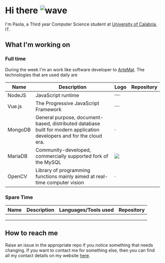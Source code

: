 # Hi there ![wave](https://github.githubassets.com/images/icons/emoji/unicode/1f44b.png)

I'm Paola, a Third year Computer Science student at [University of Calabria](https://www.unical.it/portale/), IT.

## 

## What I'm working on



### Full time

During the week I'm an work like software developer to [ArteMat](https://www.artemat.it/). The technologies that are used daily are

| Name    | Description                                                  | Logo                                                         | Repository                                 |
| ------- | ------------------------------------------------------------ | ------------------------------------------------------------ | ------------------------------------------ |
| NodeJS  | JavaScript runtime                                           | <img src="https://upload.wikimedia.org/wikipedia/commons/thumb/d/d9/Node.js_logo.svg/1280px-Node.js_logo.svg.png" alt="NodeJS" style="zoom: 25%;" /> | [](https://github.com/nodejs)              |
| Vue.js  | The Progressive JavaScript Framework                         | <img src="https://upload.wikimedia.org/wikipedia/commons/thumb/9/95/Vue.js_Logo_2.svg/1200px-Vue.js_Logo_2.svg.png" alt="VueJS" style="zoom:25%;" /> | [](https://github.com/vuejs/vue)           |
| MongoDB | General purpose, document-based, distributed database built for modern application developers and for the cloud era. | <img src="https://upload.wikimedia.org/wikipedia/en/thumb/4/45/MongoDB-Logo.svg/1280px-MongoDB-Logo.svg.png" style="zoom:25%;" /> | [](https://github.com/mongodb)             |
| MariaDB | Community-developed, commercially supported fork of the MySQL | ![](https://upload.wikimedia.org/wikipedia/commons/6/68/Mariadb-seal-browntext.svg) | [](https://github.com/mariadb-corporation) |
| OpenCV  | Library of programming functions mainly aimed at real-time computer vision | <img src="https://upload.wikimedia.org/wikipedia/commons/thumb/3/32/OpenCV_Logo_with_text_svg_version.svg/1200px-OpenCV_Logo_with_text_svg_version.svg.png" style="zoom:25%;" /> | [](https://github.com/opencv)              |

### 

### Spare Time

| Name | Description | Languages/Tools used | Repository |
| ---- | ----------- | -------------------- | ---------- |
|      |             |                      |            |
|      |             |                      |            |
|      |             |                      |            |

## 

## How to reach me

Raise an issue in the appropriate repo if you notice something that  needs changing. If you want to contact me for something else, then you  can find all my contact details on my website [here](https://paolaguarasci.space).